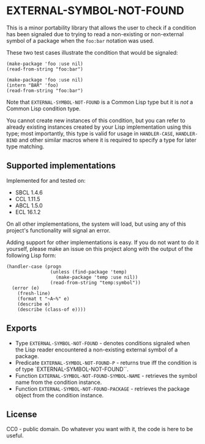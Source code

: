 # EXTERNAL-SYMBOL-NOT-FOUND

This is a minor portability library that allows the user to check if a condition
has been signaled due to trying to read a non-existing or non-external symbol of
a package when the `foo:bar` notation was used.

These two test cases illustrate the condition that would be signaled:

```common-lisp
(make-package 'foo :use nil)
(read-from-string "foo:bar")
```

```common-lisp
(make-package 'foo :use nil)
(intern "BAR" 'foo)
(read-from-string "foo:bar")
```

Note that `EXTERNAL-SYMBOL-NOT-FOUND` is a Common Lisp type but it is *not* a
Common Lisp condition type.

You cannot create new instances of this condition, but you can
refer to already existing instances created by your Lisp implementation using
this type; most importantly, this type is valid for usage in `HANDLER-CASE`,
`HANDLER-BIND` and other similar macros where it is required to specify a type
for later type matching.

## Supported implementations

Implemented for and tested on:
  * SBCL 1.4.6
  * CCL 1.11.5
  * ABCL 1.5.0
  * ECL 16.1.2

On all other implementations, the system will load, but using any of this
project's functionality will signal an error.

Adding support for other implementations is easy. If you do not want to do it
yourself, please make an issue on this project along with the output of the
following Lisp form:

```common-lisp
(handler-case (progn
                (unless (find-package 'temp)
                  (make-package 'temp :use nil))
                (read-from-string "temp:symbol"))
  (error (e)
    (fresh-line)
    (format t "~A~%" e)
    (describe e)
    (describe (class-of e))))
```

## Exports

  * Type `EXTERNAL-SYMBOL-NOT-FOUND` - denotes conditions signaled when the Lisp
  reader encountered a non-existing external symbol of a package.
  * Predicate `EXTERNAL-SYMBOL-NOT-FOUND-P` - returns true iff the condition
  is of type `EXTERNAL-SYMBOL-NOT-FOUND``.
  * Function `EXTERNAL-SYMBOL-NOT-FOUND-SYMBOL-NAME` - retrieves the symbol name
  from the condition instance.
  * Function `EXTERNAL-SYMBOL-NOT-FOUND-PACKAGE` - retrieves the package object
  from the condition instance.

## License

CC0 - public domain. Do whatever you want with it, the code is here to be
useful.
